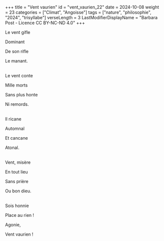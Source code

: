 +++
title = "Vent vaurien"
id = "vent_vaurien_22"
date = 2024-10-08
weight = 23
categories = ["Climat", "Angoisse"]
tags = ["nature", "philosophie", "2024", "trisyllabe"]
verseLength = 3
LastModifierDisplayName = "Barbara Post - Licence CC BY-NC-ND 4.0"
+++

Le vent gifle

Dominant

De son rifle

Le manant.

 \
Le vent conte

Mille morts

Sans plus honte

Ni remords.

 \
Il ricane

Automnal

Et cancane

Atonal.

 \
Vent, misère

En tout lieu

Sans prière

Ou bon dieu.

 \
Sois honnie

Place au rien !

Agonie,

Vent vaurien !
